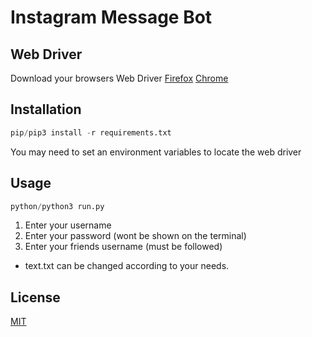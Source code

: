 # Instagram Message Bot

## Web Driver

Download your browsers Web Driver
[Firefox](https://github.com/mozilla/geckodriver/releases)
[Chrome](https://sites.google.com/a/chromium.org/chromedriver/downloads)

## Installation

```python
pip/pip3 install -r requirements.txt
```

You may need to set an environment variables to locate the web driver

## Usage

```python
python/python3 run.py

```

1. Enter your username
2. Enter your password (wont be shown on the terminal)
3. Enter your friends username (must be followed)

- text.txt can be changed according to your needs.

## License

[MIT](https://github.com/sulavmhrzn/instagram-message-bot/blob/master/license)
